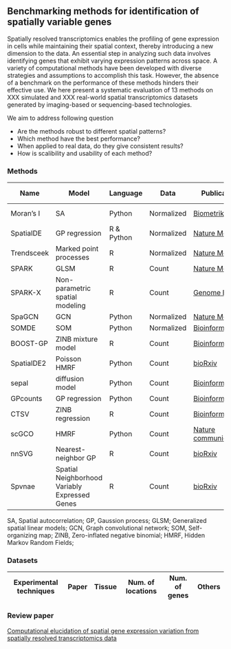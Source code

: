 ## Benchmarking methods for identification of spatially variable genes

Spatially resolved transcriptomics enables the profiling of gene expression in cells while maintaining their spatial context, thereby introducing a new dimension to the data. An essential step in analyzing such data involves identifying genes that exhibit varying expression patterns across space. A variety of computational methods have been developed with diverse strategies and assumptions to accomplish this task. However, the absence of a benchmark on the performance of these methods hinders their effective use. We here present a systematic evaluation of 13 methods on XXX simulated and XXX real-world spatial transcriptomics datasets generated by imaging-based or sequencing-based technologies.


We aim to address following question

* Are the methods robust to different spatial patterns?
* Which method have the best performance?
* When applied to real data, do they give consistent results?
* How is scalibility and usability of each method?

### Methods

| Name      | Model                      | Language | Data       | Publication     | Year  | Additional input | Output | Experimental techniques| Tested by | Documentation | Managed repositories | Usability|
| ---       | ---                        | ---      | ---        | -----------     |-------| -----------------| -------| -----------------------|-----------|---------------| ---------------------|----------|
| Moran’s I | SA    | Python   | Normalized |  [Biometrika](https://academic.oup.com/biomet/article/37/1-2/17/194868) |  1950 | None | Spatial autocorrelation | Any | Zhijian| | | | 
| SpatialDE | GP regression| R & Python   | Normalized |  [Nature Methods](https://www.nature.com/articles/nmeth.4636) |  2018 | None | | | | | || 
| Trendsceek| Marked point processes | R   | Normalized |  [Nature Methods](https://www.nature.com/articles/nmeth.4634) |  2018 |  None | P-value | | Zhijian | | || 
| SPARK     | GLSM | R   | Count |  [Nature Methods](https://www.nature.com/articles/s41592-019-0701-7) |  2020 | None | P-value | |Zhijian | *** | None | | 
| SPARK-X   | Non-parametric spatial modeling | R   | Count |  [Genome Biology](https://genomebiology.biomedcentral.com/articles/10.1186/s13059-021-02404-0) |  2021 | None | | | | | || 
| SpaGCN    | GCN | Python   | Normalized |  [Nature Methods](https://www.nature.com/articles/s41592-021-01255-8) |  2021 | Histology | | | | | || 
| SOMDE     | SOM | Python   | Normalized |  [Bioinformatics](https://academic.oup.com/bioinformatics/article/37/23/4392/6308937) |  2021 |None | | | Zhijian | | PyPi ||  
| BOOST-GP  | ZINB mixture model | R   | Count |  [Bioinformatics](https://academic.oup.com/bioinformatics/article/37/22/4129/6306406) |  2021 | None | | | | | || 
| SpatialDE2| Poisson HMRF | Python   | Count |  [bioRxiv](https://www.biorxiv.org/content/10.1101/2021.10.27.466045v2) |  2021 | None | | | | | || 
| sepal     | diffusion model | Python   | Count | [Bioinformatics](https://academic.oup.com/bioinformatics/article/37/17/2644/6168120?login=false) |  2021 | None | | | | | || 
| GPcounts  | GP regression | Python   | Count | [Bioinformatics](https://academic.oup.com/bioinformatics/article/37/21/3788/6313161) |  2022 | None | | | | | || 
| CTSV      | ZINB regression | R   | Count |  [Bioinformatics](https://academic.oup.com/bioinformatics/article/38/17/4135/6632658) |  2022 | Cell-type proportion  | | | | | || 
| scGCO     | HMRF | Python   | Count | [Nature communications](https://www.nature.com/articles/s41467-022-33182-3) |  2022 | None | | | Zhijian | | || 
| nnSVG     | Nearest-neighbor GP | R   | Count | [bioRxiv](https://www.biorxiv.org/content/10.1101/2022.05.16.492124v1.full) |  2022 | None  | | | | | || 
| Spvnae    | Spatial Neighborhood Variably Expressed Genes | R   | Count | [bioRxiv](https://www.biorxiv.org/content/10.1101/2023.02.08.527623v1.abstract) |  2023 | None | | | | | || 

SA, Spatial autocorrelation; GP, Gaussion process; GLSM; Generalized spatial linear models; 
GCN, Graph convolutional network; SOM, Self-organizing map; ZINB, Zero-inflated negative binomial; 
HMRF, Hidden Markov Random Fields; 


### Datasets

| Experimental techniques | Paper | Tissue | Num. of locations | Num. of genes | Others |
| ------------------------|-------| -------|-----------------| ---------------|-------- |

### Review paper
[Computational elucidation of spatial gene expression variation from spatially resolved transcriptomics data](https://www.sciencedirect.com/science/article/pii/S2162253121003127)

